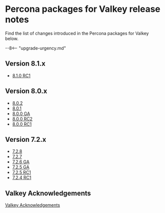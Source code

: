 # Percona packages for Valkey release notes

Find the list of changes introduced in the Percona packages for Valkey below.

--8<-- "upgrade-urgency.md"

## Version 8.1.x

* [8.1.0 RC1](8.1.0-rc1.md)

## Version 8.0.x

* [8.0.2](8.0.2.md)
* [8.0.1](8.0.1.md)
* [8.0.0 GA](8.0.0.md)
* [8.0.0 RC2](8.0.0-rc2.md)
* [8.0.0 RC1](8.0.0-rc1.md)

## Version 7.2.x

* [7.2.8](7.2.8.md)
* [7.2.7](7.2.7.md)
* [7.2.6 GA](7.2.6.md)
* [7.2.5 GA](7.2.5.md)
* [7.2.5 RC1](7.2.5-rc1.md)
* [7.2.4 RC1](7.2.4.md)

## Valkey Acknowledgements

[Valkey Acknowledgements](acknowledgements.md)
